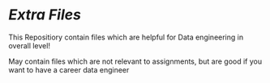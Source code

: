# *Extra Files*

This Repositiory contain files which are helpful for Data engineering in overall level! 

May contain files which are not relevant to assignments, but are good if you want to have a career data engineer
